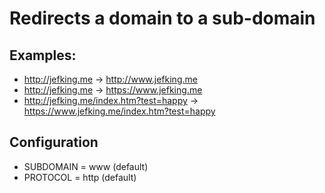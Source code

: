 # Redirects a domain to a sub-domain
## Examples:
+ http://jefking.me -> http://www.jefking.me
+ http://jefking.me -> https://www.jefking.me
+ http://jefking.me/index.htm?test=happy -> https://www.jefking.me/index.htm?test=happy
## Configuration
+ SUBDOMAIN = www (default)
+ PROTOCOL = http (default)